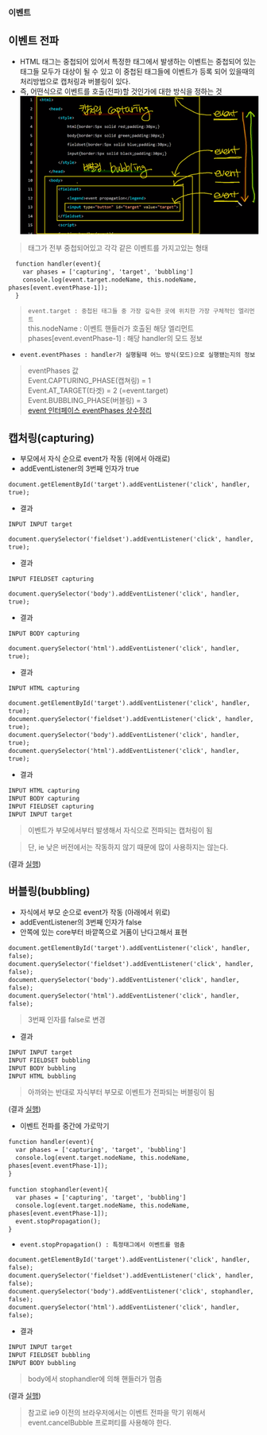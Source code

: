 ### 이벤트
## 이벤트 전파
- HTML 태그는 중첩되어 있어서 특정한 태그에서 발생하는 이벤트는 중첩되어 있는 태그들 모두가 대상이 될 수 있고 이 중첩된 태그들에 이벤트가 등록 되어 있을때의 처리방법으로 캡처링과 버블링이 있다.
- 즉, 어떤식으로 이벤트를 호출(전파)할 것인가에 대한 방식을 정하는 것
<br/>![이벤트전파](images/jsw40.png)
> 태그가 전부 중첩되어있고 각각 같은 이벤트를 가지고있는 형태
```
  function handler(event){
    var phases = ['capturing', 'target', 'bubbling']
    console.log(event.target.nodeName, this.nodeName, phases[event.eventPhase-1]);
  }
```
>`event.target : 중첩된 태그들 중 가장 깊숙한 곳에 위치한 가장 구체적인 엘리먼트`<br/>this.nodeName : 이벤트 핸들러가 호출된 해당 엘리먼트<br/>phases[event.eventPhase-1] : 해당 handler의 모드 정보

- `event.eventPhases : handler가 실행될때 어느 방식(모드)으로 실행됐는지의 정보`
> eventPhases 값<br/>Event.CAPTURING_PHASE(캡쳐링) = 1<br/>Event.AT_TARGET(타겟) = 2 (=event.target)<br/>Event.BUBBLING_PHASE(버블링) = 3<br/>[event 인터페이스 eventPhases 상수정리](https://developer.mozilla.org/en-US/docs/Web/API/Event/eventPhase)

## 캡처링(capturing)
- 부모에서 자식 순으로 event가 작동 (위에서 아래로)
- addEventListener의 3번째 인자가 true
```
document.getElementById('target').addEventListener('click', handler, true);
```
- 결과
```
INPUT INPUT target
```

```
document.querySelector('fieldset').addEventListener('click', handler, true);
```
- 결과
```
INPUT FIELDSET capturing
```

```
document.querySelector('body').addEventListener('click', handler, true);
```
- 결과
```
INPUT BODY capturing
```

```
document.querySelector('html').addEventListener('click', handler, true);
```
- 결과
```
INPUT HTML capturing
```
```
document.getElementById('target').addEventListener('click', handler, true);
document.querySelector('fieldset').addEventListener('click', handler, true);
document.querySelector('body').addEventListener('click', handler, true);
document.querySelector('html').addEventListener('click', handler, true);
```
- 결과
```
INPUT HTML capturing
INPUT BODY capturing
INPUT FIELDSET capturing
INPUT INPUT target
```
> 이벤트가 부모에서부터 발생해서 자식으로 전파되는 캡처링이 됨

> 단, ie 낮은 버전에서는 작동하지 않기 때문에 많이 사용하지는 않는다.

(결과 [실행](http://output.jsbin.com/yozax/1/))


## 버블링(bubbling)
- 자식에서 부모 순으로 event가 작동 (아래에서 위로)
- addEventListener의 3번째 인자가 false
- 안쪽에 있는 core부터 바깥쪽으로 거품이 난다고해서 표현
```
document.getElementById('target').addEventListener('click', handler, false);
document.querySelector('fieldset').addEventListener('click', handler, false);
document.querySelector('body').addEventListener('click', handler, false);
document.querySelector('html').addEventListener('click', handler, false);
```
> 3번째 인자를 false로 변경
- 결과
```
INPUT INPUT target
INPUT FIELDSET bubbling
INPUT BODY bubbling
INPUT HTML bubbling
```
> 아까와는 반대로 자식부터 부모로 이벤트가 전파되는 버블링이 됨

(결과 [실행](http://jsbin.com/gijol/1/edit?html,output))


- 이벤트 전파를 중간에 가로막기
```
function handler(event){
  var phases = ['capturing', 'target', 'bubbling']
  console.log(event.target.nodeName, this.nodeName, phases[event.eventPhase-1]);
}

function stophandler(event){
  var phases = ['capturing', 'target', 'bubbling']
  console.log(event.target.nodeName, this.nodeName, phases[event.eventPhase-1]);
  event.stopPropagation();
}
```
- `event.stopPropagation() : 특정태그에서 이벤트를 멈춤`
```
document.getElementById('target').addEventListener('click', handler, false);
document.querySelector('fieldset').addEventListener('click', handler, false);
document.querySelector('body').addEventListener('click', stophandler, false);
document.querySelector('html').addEventListener('click', handler, false);
```
- 결과
```
INPUT INPUT target
INPUT FIELDSET bubbling
INPUT BODY bubbling
```
> body에서 stophandler에 의해 핸들러가 멈춤

(결과 [실행](http://jsbin.com/sibuh/1/edit?html,output))

> 참고로 ie9 이전의 브라우저에서는 이벤트 전파을 막기 위해서 event.cancelBubble 프로퍼티를 사용해야 한다.
